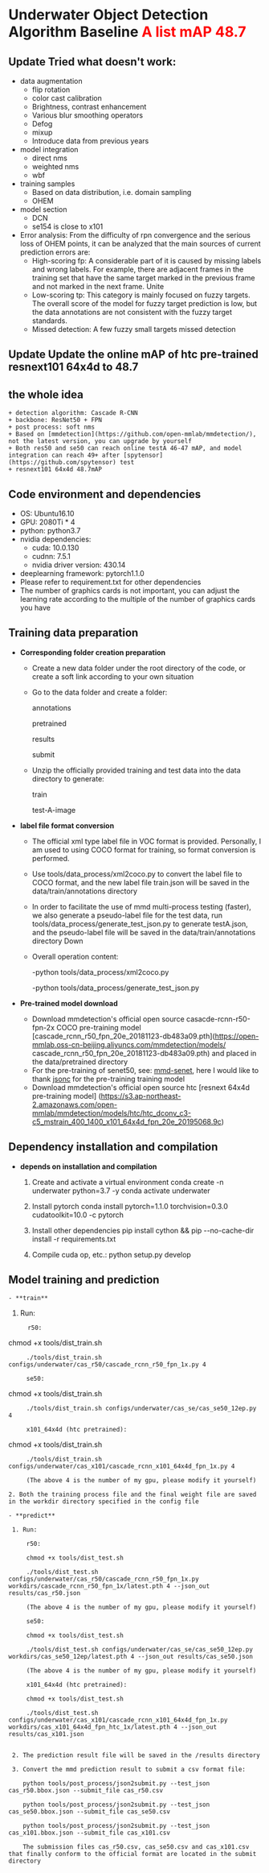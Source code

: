 # Underwater Object Detection Algorithm Baseline <font color=red>**A list mAP 48.7**</font><br />



## Update Tried what doesn't work:

+ data augmentation
   + flip rotation
   + color cast calibration
   + Brightness, contrast enhancement
   + Various blur smoothing operators
   + Defog
   + mixup
   + Introduce data from previous years
+ model integration
   + direct nms
   + weighted nms
   + wbf
+ training samples
   + Based on data distribution, i.e. domain sampling
   + OHEM
+ model section
   + DCN
   + se154 is close to x101
+ Error analysis: From the difficulty of rpn convergence and the serious loss of OHEM points, it can be analyzed that the main sources of current prediction errors are:
   + High-scoring fp: A considerable part of it is caused by missing labels and wrong labels. For example, there are adjacent frames in the training set that have the same target marked in the previous frame and not marked in the next frame. Unite
   + Low-scoring tp: This category is mainly focused on fuzzy targets. The overall score of the model for fuzzy target prediction is low, but the data annotations are not consistent with the fuzzy target standards.
   + Missed detection: A few fuzzy small targets missed detection
## Update Update the online mAP of htc pre-trained resnext101 64x4d to **48.7**
## the whole idea
    + detection algorithm: Cascade R-CNN
    + backbone: ResNet50 + FPN
    + post process: soft nms
    + Based on [mmdetection](https://github.com/open-mmlab/mmdetection/), not the latest version, you can upgrade by yourself
    + Both res50 and se50 can reach online testA 46-47 mAP, and model integration can reach 49+ after [spytensor](https://github.com/spytensor) test
    + resnext101 64x4d 48.7mAP
## Code environment and dependencies

+ OS: Ubuntu16.10
+ GPU: 2080Ti * 4
+ python: python3.7
+ nvidia dependencies:
    - cuda: 10.0.130
    - cudnn: 7.5.1
    - nvidia driver version: 430.14
+ deeplearning framework: pytorch1.1.0
+ Please refer to requirement.txt for other dependencies
+ The number of graphics cards is not important, you can adjust the learning rate according to the multiple of the number of graphics cards you have

## Training data preparation

- **Corresponding folder creation preparation**

   - Create a new data folder under the root directory of the code, or create a soft link according to your own situation
   - Go to the data folder and create a folder:
  
      annotations

      pretrained

      results

      submit

   - Unzip the officially provided training and test data into the data directory to generate:
    
     train

     test-A-image
    
    
- **label file format conversion**

   - The official xml type label file in VOC format is provided. Personally, I am used to using COCO format for training, so format conversion is performed.
  
   - Use tools/data_process/xml2coco.py to convert the label file to COCO format, and the new label file train.json will be saved in the data/train/annotations directory

   - In order to facilitate the use of mmd multi-process testing (faster), we also generate a pseudo-label file for the test data, run tools/data_process/generate_test_json.py to generate testA.json, and the pseudo-label file will be saved in the data/train/annotations directory Down

   - Overall operation content:

     -python tools/data_process/xml2coco.py

     -python tools/data_process/generate_test_json.py

- **Pre-trained model download**
   - Download mmdetection's official open source casacde-rcnn-r50-fpn-2x COCO pre-training model [cascade_rcnn_r50_fpn_20e_20181123-db483a09.pth](https://open-mmlab.oss-cn-beijing.aliyuncs.com/mmdetection/models/ cascade_rcnn_r50_fpn_20e_20181123-db483a09.pth) and placed in the data/pretrained directory
   - For the pre-training of senet50, see: [mmd-senet](https://github.com/zhengye1995/pretrained), here I would like to thank [jsonc](https://github.com/jsnoc) for the pre-training training model
   - Download mmdetection's official open source htc [resnext 64x4d pre-training model] (https://s3.ap-northeast-2.amazonaws.com/open-mmlab/mmdetection/models/htc/htc_dconv_c3-c5_mstrain_400_1400_x101_64x4d_fpn_20e_20195068.9c)

## Dependency installation and compilation


- **depends on installation and compilation**

    1. Create and activate a virtual environment
         conda create -n underwater python=3.7 -y
         conda activate underwater

    2. Install pytorch
         conda install pytorch=1.1.0 torchvision=0.3.0 cudatoolkit=10.0 -c pytorch
        
    3. Install other dependencies
         pip install cython && pip --no-cache-dir install -r requirements.txt
   
    4. Compile cuda op, etc.:
         python setup.py develop
   

## Model training and prediction
    
    - **train**

1. Run:
        
         r50:
        
chmod +x tools/dist_train.sh

         ./tools/dist_train.sh configs/underwater/cas_r50/cascade_rcnn_r50_fpn_1x.py 4
        
         se50:
        
chmod +x tools/dist_train.sh

         ./tools/dist_train.sh configs/underwater/cas_se/cas_se50_12ep.py 4
        
         x101_64x4d (htc pretrained):
        
chmod +x tools/dist_train.sh

         ./tools/dist_train.sh configs/underwater/cas_x101/cascade_rcnn_x101_64x4d_fpn_1x.py 4
        
         (The above 4 is the number of my gpu, please modify it yourself)

    2. Both the training process file and the final weight file are saved in the workdir directory specified in the config file

    - **predict**

     1. Run:
    
         r50:

         chmod +x tools/dist_test.sh

         ./tools/dist_test.sh configs/underwater/cas_r50/cascade_rcnn_r50_fpn_1x.py workdirs/cascade_rcnn_r50_fpn_1x/latest.pth 4 --json_out results/cas_r50.json

         (The above 4 is the number of my gpu, please modify it yourself)
        
         se50:

         chmod +x tools/dist_test.sh

         ./tools/dist_test.sh configs/underwater/cas_se/cas_se50_12ep.py workdirs/cas_se50_12ep/latest.pth 4 --json_out results/cas_se50.json

         (The above 4 is the number of my gpu, please modify it yourself)
        
         x101_64x4d (htc pretrained):

         chmod +x tools/dist_test.sh

         ./tools/dist_test.sh configs/underwater/cas_x101/cascade_rcnn_x101_64x4d_fpn_1x.py workdirs/cas_x101_64x4d_fpn_htc_1x/latest.pth 4 --json_out results/cas_x101.json


     2. The prediction result file will be saved in the /results directory

     3. Convert the mmd prediction result to submit a csv format file:
       
        python tools/post_process/json2submit.py --test_json cas_r50.bbox.json --submit_file cas_r50.csv
       
        python tools/post_process/json2submit.py --test_json cas_se50.bbox.json --submit_file cas_se50.csv
       
        python tools/post_process/json2submit.py --test_json cas_x101.bbox.json --submit_file cas_x101.csv

        The submission files cas_r50.csv, cas_se50.csv and cas_x101.csv that finally conform to the official format are located in the submit directory
    


